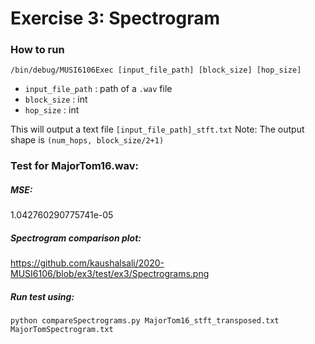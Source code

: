 # Exercise 3: Spectrogram

### How to run
`/bin/debug/MUSI6106Exec [input_file_path] [block_size] [hop_size]`
- `input_file_path` : path of a `.wav` file
- `block_size`      : int
- `hop_size`        : int

This will output a text file `[input_file_path]_stft.txt` Note: The output shape is `(num_hops, block_size/2+1)`


### Test for MajorTom16.wav:
##### MSE: 
1.042760290775741e-05
##### Spectrogram comparison plot:
https://github.com/kaushalsali/2020-MUSI6106/blob/ex3/test/ex3/Spectrograms.png
##### Run test using: 
`python compareSpectrograms.py MajorTom16_stft_transposed.txt MajorTomSpectrogram.txt`
